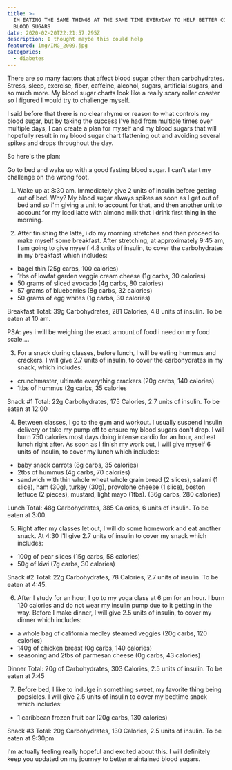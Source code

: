 ```yaml
---
title: >-
  IM EATING THE SAME THINGS AT THE SAME TIME EVERYDAY TO HELP BETTER CONTROL MY
  BLOOD SUGARS
date: 2020-02-20T22:21:57.295Z
description: I thought maybe this could help
featured: img/IMG_2009.jpg
categories:
  - diabetes
---
```

There are so many factors that affect blood sugar other than carbohydrates. Stress, sleep, exercise, fiber, caffeine, alcohol, sugars, artificial sugars, and so much more. My blood sugar charts look like a really scary roller coaster so I figured I would try to challenge myself. 

I said before that there is no clear rhyme or reason to what controls my blood sugar, but by taking the success I've had from multiple times over multiple days, I can create a plan for myself and my blood sugars that will hopefully result in my blood sugar chart flattening out and avoiding several spikes and drops throughout the day. 

So here's the plan: 

Go to bed and wake up with a good fasting blood sugar. I can't start my challenge on the wrong foot. 

1. Wake up at 8:30 am. Immediately give 2 units of insulin before getting out of bed. Why? My blood sugar always spikes as soon as I get out of bed and so i'm giving a unit to account for that, and then another unit to account for my iced latte with almond milk that I drink first thing in the morning. 



2. After finishing the latte, i do my morning stretches and then proceed to make myself some breakfast. After stretching, at approximately 9:45 am, I am going to give myself 4.8 units of insulin, to cover the carbohydrates in my breakfast which includes: 

* bagel thin (25g carbs, 100 calories)
* 1tbs of lowfat garden veggie cream cheese (1g carbs, 30 calories)
* 50 grams of sliced avocado (4g carbs, 80 calories)
* 57 grams of blueberries (8g carbs, 32 calories)
* 50 grams of egg whites (1g carbs, 30 calories)

Breakfast Total: 39g Carbohydrates, 281 Calories, 4.8 units of insulin. To be eaten at 10 am.

PSA: yes i will be weighing the exact amount of  food i need on my food scale....



3. For a snack during classes, before lunch, I will be eating hummus and crackers. I will give 2.7 units of insulin, to cover the carbohydrates in my snack, which includes: 

* crunchmaster, ultimate everything crackers (20g carbs, 140 calories)
* 1tbs of hummus (2g carbs, 35 calories

Snack #1 Total: 22g Carbohydrates, 175 Calories, 2.7 units of insulin. To be eaten at 12:00



4. Between classes, I go to the gym and workout. I usually suspend insulin delivery or take my pump off to ensure my blood sugars don't drop. I will burn 750 calories most days doing intense cardio for an hour, and eat lunch right after. As soon as I finish my work out, I will give myself 6 units of insulin, to cover my lunch which includes:

* baby snack carrots (8g carbs, 35 calories)
* 2tbs of hummus (4g carbs, 70 calories)
* sandwich with thin whole wheat whole grain bread (2 slices), salami (1 slice), ham (30g), turkey (30g), provolone cheese (1 slice), boston lettuce (2 pieces), mustard, light mayo (1tbs). (36g carbs, 280 calories)

Lunch Total: 48g Carbohydrates, 385 Calories, 6 units of insulin. To be eaten at 3:00.



5. Right after my classes let out, I will do some homework and eat another snack. At 4:30 I'll give 2.7 units of insulin to cover my snack which includes:

* 100g of pear slices (15g carbs, 58 calories)
* 50g of kiwi (7g carbs, 30 calories)

Snack #2 Total: 22g Carbohydrates, 78 Calories, 2.7 units of insulin. To be eaten at 4:45.



6. After I study for an hour, I go to my yoga class at 6 pm for an hour. I burn 120 calories and do not wear my insulin pump due to it getting in the way. Before I make dinner, I will give 2.5 units of insulin, to cover my dinner which includes:

* a whole bag of california medley steamed veggies (20g carbs, 120 calories)
* 140g of chicken breast (0g carbs, 140 calories)
* seasoning and 2tbs of parmesan cheese (0g carbs, 43 calories)

Dinner Total: 20g of Carbohydrates, 303 Calories, 2.5 units of insulin. To be eaten at 7:45



7. Before bed, I like to indulge in something sweet, my favorite thing being popsicles. I will give 2.5 units of insulin to cover my bedtime snack which includes:

* 1 caribbean frozen fruit bar (20g carbs, 130 calories)

Snack #3 Total: 20g Carbohydrates, 130 Calories, 2.5 units of insulin. To be eaten at 9:30pm

I'm actually feeling really hopeful and excited about this. I will definitely keep you updated on my journey to better maintained blood sugars.
